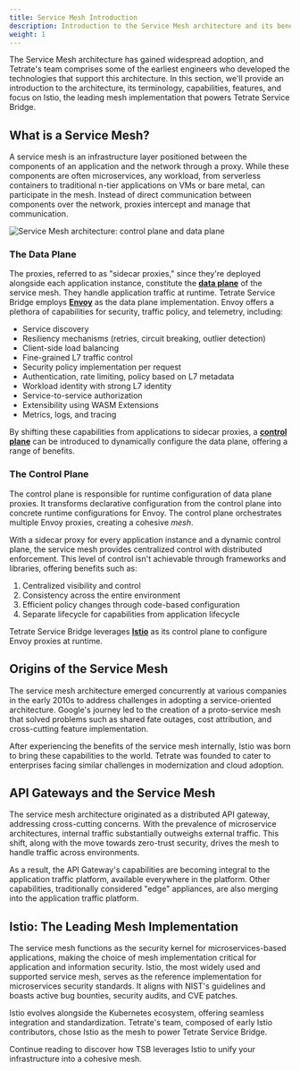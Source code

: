```yaml
---
title: Service Mesh Introduction
description: Introduction to the Service Mesh architecture and its benefits.
weight: 1
---
```


The Service Mesh architecture has gained widespread adoption, and Tetrate's team comprises some of the earliest engineers who developed the technologies that support this architecture. In this section, we'll provide an introduction to the architecture, its terminology, capabilities, features, and focus on Istio, the leading mesh implementation that powers Tetrate Service Bridge.

## What is a Service Mesh?

A service mesh is an infrastructure layer positioned between the components of an application and the network through a proxy. While these components are often microservices, any workload, from serverless containers to traditional n-tier applications on VMs or bare metal, can participate in the mesh. Instead of direct communication between components over the network, proxies intercept and manage that communication.

![Service Mesh architecture: control plane and data plane](../../assets/concepts/service-mesh-architecture.svg)

### The Data Plane

The proxies, referred to as "sidecar proxies," since they're deployed alongside each application instance, constitute the [**data plane**](../terminology#data-plane) of the service mesh. They handle application traffic at runtime. Tetrate Service Bridge employs [**Envoy**](../terminology#envoy) as the data plane implementation. Envoy offers a plethora of capabilities for security, traffic policy, and telemetry, including:

- Service discovery
- Resiliency mechanisms (retries, circuit breaking, outlier detection)
- Client-side load balancing
- Fine-grained L7 traffic control
- Security policy implementation per request
- Authentication, rate limiting, policy based on L7 metadata
- Workload identity with strong L7 identity
- Service-to-service authorization
- Extensibility using WASM Extensions
- Metrics, logs, and tracing

By shifting these capabilities from applications to sidecar proxies, a [**control plane**](../terminology#control-plane) can be introduced to dynamically configure the data plane, offering a range of benefits.

### The Control Plane

The control plane is responsible for runtime configuration of data plane proxies. It transforms declarative configuration from the control plane into concrete runtime configurations for Envoy. The control plane orchestrates multiple Envoy proxies, creating a cohesive *mesh*.

With a sidecar proxy for every application instance and a dynamic control plane, the service mesh provides centralized control with distributed enforcement. This level of control isn't achievable through frameworks and libraries, offering benefits such as:
1. Centralized visibility and control
2. Consistency across the entire environment
3. Efficient policy changes through code-based configuration
4. Separate lifecycle for capabilities from application lifecycle

Tetrate Service Bridge leverages [**Istio**](./terminology#istio) as its control plane to configure Envoy proxies at runtime.

## Origins of the Service Mesh

The service mesh architecture emerged concurrently at various companies in the early 2010s to address challenges in adopting a service-oriented architecture. Google's journey led to the creation of a proto-service mesh that solved problems such as shared fate outages, cost attribution, and cross-cutting feature implementation.

After experiencing the benefits of the service mesh internally, Istio was born to bring these capabilities to the world. Tetrate was founded to cater to enterprises facing similar challenges in modernization and cloud adoption.

## API Gateways and the Service Mesh

The service mesh architecture originated as a distributed API gateway, addressing cross-cutting concerns. With the prevalence of microservice architectures, internal traffic substantially outweighs external traffic. This shift, along with the move towards zero-trust security, drives the mesh to handle traffic across environments.

As a result, the API Gateway's capabilities are becoming integral to the application traffic platform, available everywhere in the platform. Other capabilities, traditionally considered "edge" appliances, are also merging into the application traffic platform.

## Istio: The Leading Mesh Implementation

The service mesh functions as the security kernel for microservices-based applications, making the choice of mesh implementation critical for application and information security. Istio, the most widely used and supported service mesh, serves as the reference implementation for microservices security standards. It aligns with NIST's guidelines and boasts active bug bounties, security audits, and CVE patches.

Istio evolves alongside the Kubernetes ecosystem, offering seamless integration and standardization. Tetrate's team, composed of early Istio contributors, chose Istio as the mesh to power Tetrate Service Bridge.

Continue reading to discover how TSB leverages Istio to unify your infrastructure into a cohesive mesh.